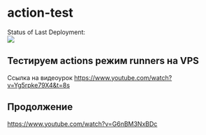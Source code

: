 # action-test

Status of Last Deployment:<br>
<img src="https://github.com/Sergey-sirius/action-test/workflows/Action_Test2/badge.svg?branch=master"><br>
                                                  
                                                                                                   
## Тестируем actions режим runners на VPS

Ссылка на видеоурок https://www.youtube.com/watch?v=Yg5rpke79X4&t=8s

## Продолжение

https://www.youtube.com/watch?v=G6nBM3NxBDc

